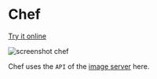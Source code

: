 # Chef

[Try it online](https://chef.libremesh.org/)

![screenshot chef](https://screenshots.firefoxusercontent.com/images/8e524802-61af-4718-a2eb-52f061f0eee8.png)

Chef uses the `API` of the [image server](https://github.com/aparcar/attendedsysupgrade-server) here.
